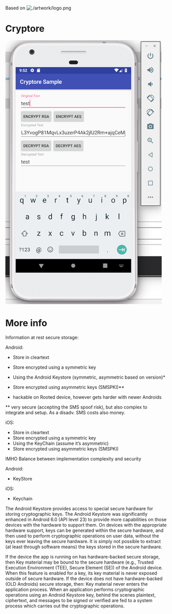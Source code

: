 Based on  ![./artwork/logo.png](./artwork/logo.png)

Cryptore
====

![./keystore.png](./keystore.png)

More info
====

Information at rest secure storage:

Android:
- Store in cleartext

- Store encrypted using a symmetric key

- Using the Android Keystore (symmetric, asymmetric based on version)*

- Store encrypted using asymmetric keys (SMSPKI)**

*  hackable on Rooted device, however gets harder with newer Androids

** very secure (accepting the SMS spoof risk), but also complex to integrate and setup. As a disadv. SMS costs also money.



iOS:
- Store in cleartext
- Store encrypted using a symmetric key
- Using the KeyChain (assume it’s asymmetric)
- Store encrypted using asymmetric keys (SMSPKI)


IMHO Balance between implementation complexity and security

Android:
- KeyStore

iOS:
- Keychain

The Android Keystore provides access to special secure hardware for storing cryptographic keys.
The Android Keystore was significantly enhanced in Android 6.0 (API level 23) to provide more capabilities on those devices with the hardware to support them. On devices with the appropriate hardware support, keys can be generated within the secure hardware, and then used to perform cryptographic operations on user data, without the keys ever leaving the secure hardware. It is simply not possible to extract (at least through software means) the keys stored in the secure hardware.

If the device the app is running on has hardware-backed secure storage, then
Key material may be bound to the secure hardware (e.g., Trusted Execution Environment (TEE), Secure Element (SE)) of the Android device. When this feature is enabled for a key, its key material is never exposed outside of secure hardware.
If the device does not have hardware-backed (OLD Androids) secure storage, then:
Key material never enters the application process. When an application performs cryptographic operations using an Android Keystore key, behind the scenes plaintext, ciphertext, and messages to be signed or verified are fed to a system process which carries out the cryptographic operations.




